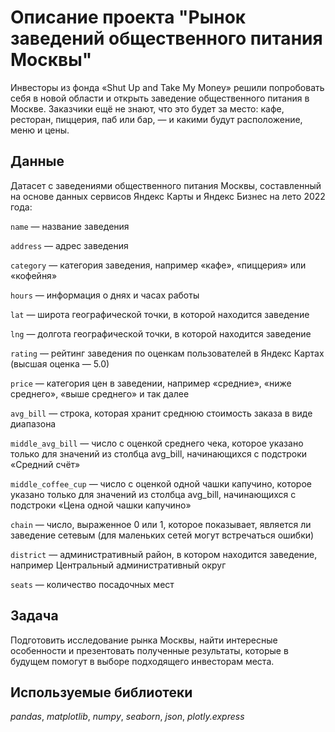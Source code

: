 # Описание проекта "Рынок заведений общественного питания Москвы"
Инвесторы из фонда «Shut Up and Take My Money» решили попробовать себя в новой области и открыть заведение общественного питания в Москве. Заказчики ещё не знают, что это будет за место: кафе, ресторан, пиццерия, паб или бар, — и какими будут расположение, меню и цены.


## Данные

Датасет с заведениями общественного питания Москвы, составленный на основе данных сервисов Яндекс Карты и Яндекс Бизнес на лето 2022 года:

`name` — название заведения

`address` — адрес заведения
 
`category` — категория заведения, например «кафе», «пиццерия» или «кофейня»
 
`hours` — информация о днях и часах работы

`lat` — широта географической точки, в которой находится заведение

`lng` — долгота географической точки, в которой находится заведение

`rating` — рейтинг заведения по оценкам пользователей в Яндекс Картах (высшая оценка — 5.0)

`price` — категория цен в заведении, например «средние», «ниже среднего», «выше среднего» и так далее

`avg_bill` — строка, которая хранит среднюю стоимость заказа в виде диапазона

`middle_avg_bill` — число с оценкой среднего чека, которое указано только для значений из столбца avg_bill, начинающихся с подстроки «Средний счёт»

`middle_coffee_cup` — число с оценкой одной чашки капучино, которое указано только для значений из столбца avg_bill, начинающихся с подстроки «Цена одной чашки капучино»

`chain` — число, выраженное 0 или 1, которое показывает, является ли заведение сетевым (для маленьких сетей могут встречаться ошибки)

`district` — административный район, в котором находится заведение, например Центральный административный округ

`seats` — количество посадочных мест

## Задача

Подготовить исследование рынка Москвы, найти интересные особенности и презентовать полученные результаты, которые в будущем помогут в выборе подходящего инвесторам места.

## Используемые библиотеки
*pandas*, *matplotlib*, *numpy*, *seaborn*, *json*, *plotly.express*

